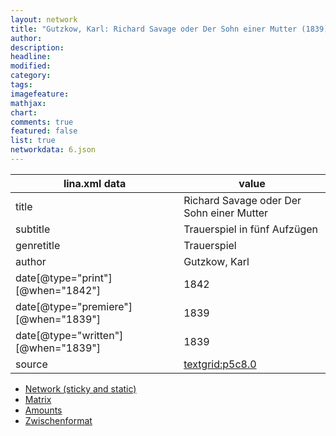 ```yaml
---
layout: network
title: "Gutzkow, Karl: Richard Savage oder Der Sohn einer Mutter (1839)"
author:
description:
headline:
modified:
category:
tags:
imagefeature: 
mathjax: 
chart: 
comments: true
featured: false
list: true
networkdata: 6.json
---
```

lina.xml data  | value
------------- | -------------
title|Richard Savage oder Der Sohn einer Mutter
subtitle|Trauerspiel in fünf Aufzügen
genretitle|Trauerspiel
author|Gutzkow, Karl
date[@type="print"][@when="1842"]|1842
date[@type="premiere"][@when="1839"]|1839
date[@type="written"][@when="1839"]|1839
source|[textgrid:p5c8.0](https://textgridlab.org/1.0/tgcrud-public/rest/textgrid:p5c8.0/data)



* [Network (sticky and static)](/network6)
* [Matrix](/matrix6)
* [Amounts](/amount6)
* [Zwischenformat](/lina6 )
